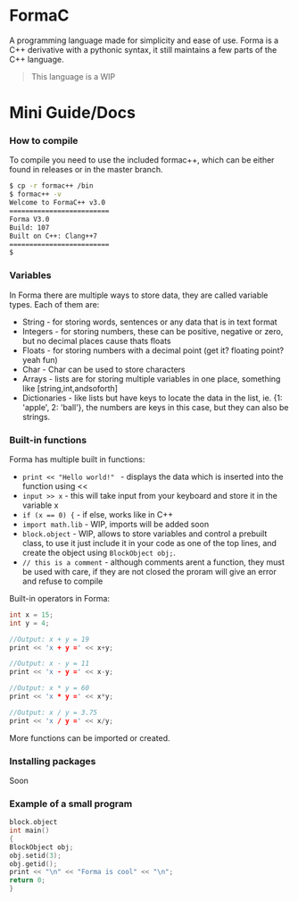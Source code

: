 # FormaC

A programming language made for simplicity and ease of use. Forma is a C++ derivative with a pythonic syntax, it still maintains a few parts of the C++ language.

> This language is a WIP

# Mini Guide/Docs
### How to compile
To compile you need to use the included formac++, which can be either found in releases or in the master branch.
```sh
$ cp -r formac++ /bin
$ formac++ -v
Welcome to FormaC++ v3.0
=========================
Forma V3.0
Build: 107
Built on C++: Clang++7
=========================
$
```
### Variables
In Forma there are multiple ways to store data, they are called variable types. Each of them are:
  - String - for storing words, sentences or any data that is in text format
  - Integers - for storing numbers, these can be positive, negative or zero, but no decimal places cause thats floats
  - Floats - for storing numbers with a decimal point (get it? floating point? yeah fun)
  - Char - Char can be used to store characters
  - Arrays - lists are for storing multiple variables in one place, something like [string,int,andsoforth]
  - Dictionaries - like lists but have keys to locate the data in the list, ie. {1: 'apple', 2: 'ball'}, the numbers are keys in this case, but they can also be strings.

### Built-in functions

Forma has multiple built in functions:

* `print << "Hello world!" ` - displays the data which is inserted into the function using <<
* `input >> x` - this will take input from your keyboard and store it in the variable x 
* `if (x == 0) {` - if else, works like in C++
* `import math.lib` - WIP, imports will be added soon
* `block.object` - WIP, allows to store variables and control a prebuilt class, to use it just include it in your code as one of the top lines, and create the object using `BlockObject obj;`.
* `// this is a comment` - although comments arent a function, they must be used with care, if they are not closed the proram will give an error and refuse to compile

Built-in operators in Forma:
```c++
int x = 15;
int y = 4;

//Output: x + y = 19
print << 'x + y =' << x+y;

//Output: x - y = 11
print << 'x - y =' << x-y;

//Output: x * y = 60
print << 'x * y =' << x*y;

//Output: x / y = 3.75
print << 'x / y =' << x/y;
```

More functions can be imported or created.

### Installing packages

Soon

### Example of a small program
```c++
block.object
int main()
{
BlockObject obj;
obj.setid(3);
obj.getid();
print << "\n" << "Forma is cool" << "\n";
return 0;
}
```


